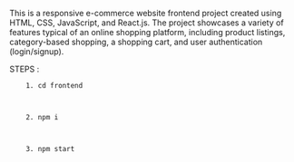 This is a responsive e-commerce website frontend project created using HTML, CSS, JavaScript, and React.js. The project showcases a variety of features typical of an online shopping platform, including product listings, category-based shopping, a shopping cart, and user authentication (login/signup).




STEPS : 



        1. cd frontend
        
        
        
        2. npm i
        
        
        
        3. npm start
        
